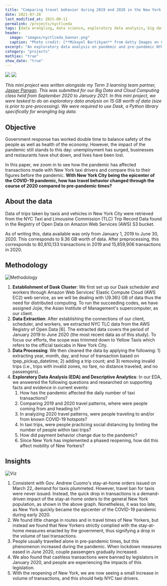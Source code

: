 ```yaml
---
title: "Comparing travel behavior during 2019 and 2020 in the New York City Taxi and Limousine Commission trip records"
date: 2021-07-28
last_modified_at: 2021-08-11
permalink: /projects/nyctlceda
tags: [data wrangling, data science, exploratory data analysis, big data]
header:
  image: "images/nyctlceda_banner.png"
  caption: "Photo credit: [**Mikayel Bartikyan** from Getty Images on Canva](https://www.shutterstock.com/image-photo/nyc-cabstaxinew-york-america-times-square-686662231)"
excerpt: "An exploratory data analysis on pandemic and pre-pandemic NYC TLC data using Dask."
category: "projects"
mathjax: "true"
show_date: "true"
---
```


[![](https://img.shields.io/badge/Jupyter-View_Notebook-F37626?logo=jupyter)](https://github.com/nkespiritu/bdcc-mp2/blob/e299508dccd35b420be67d2f4fedf38419ef2e3a/T3_LT6A_BDCC_MP2.ipynb)       [![](https://img.shields.io/badge/Github-View_HTML-181717?logo=github)](https://github.com/nkespiritu/bdcc-mp2/blob/e299508dccd35b420be67d2f4fedf38419ef2e3a/T3_LT6A_BDCC_MP2.html)

*This mini project was written alongside my Term 3 learning team partner, [Jasper Pangan](https://www.linkedin.com/in/jasperkristianpangan/). This was submitted for our Big Data and Cloud Computing class held from September 2020 to January 2021. In this mini project, we were tasked to do an exploratory data analysis on 15 GB worth of data (size is prior to pre-processing). We were required to use Dask, a Python library specifically for wrangling big data.*

## Objective

Government response has worked double time to balance safety of the people as well as health of the economy. However, the impact of the pandemic still stands to this day: unemployment has surged, businesses and restaurants have shut down, and lives have been lost.

In this paper, we zoom in to see how the pandemic has affected transactions made with New York taxi drivers and compare this to their figures before the pandemic. **With New York City being the epicenter of the COVID-19 pandemic, how has travel behavior changed through the course of 2020 compared to pre-pandemic times?**

## About the data

Data of trips taken by taxis and vehicles in New York City were retrieved from the NYC Taxi and Limousine Commission (TLC) Trip Record Data found in the Registry of Open Data on Amazon Web Services (AWS) S3 bucket.

As of writing this, data available was only from January 1, 2019 to June 30, 2020. This corresponds to  9.36  GB worth of data. After preprocessing, this corresponds to  80,810,133  transactions in 2019 and  15,859,906  transactions in 2020.

## Methodology

<img src="{{ site.url }}{{ site.baseurl }}/images/workflow.png" alt="Methodology">

1. **Establishment of Dask Cluster**: We first set up our Dask scheduler and workers through Amazon Web Services’ Elastic Compute Cloud (AWS EC2) web service, as we will be dealing with \\(9.36\\) GB of data thus the need for distributed computing. To run the succeeding codes, we have assigned Jojie, the Asian Institute of Management's supercomputer, as our client.
2. **Data Extraction**: After establishing the connections of our client, scheduler, and workers, we extracted NYC TLC data from the AWS Registry of Open Data [6]. The extracted data covers the period of January 2019 to June 2020 (the most recent data as of this study). To focus our efforts, the scope was trimmed down to Yellow Taxis which refers to the official taxicabs in New York City.
3. **Data Processing**: We then cleaned the data by applying the following: 1) extracting year, month, day, and hour of transaction based on tpep_pickup_datetime; 2) adding a trip count; and 3) removing invalid trips (i.e., trips with invalid zones, no fare, no distance traveled, and no passengers).
4. **Exploratory Data Analysis (EDA) and Descriptive Analytics**: In our EDA, we answered the following questions and researched on supporting facts and evidence in current events:
    1. How has the pandemic affected the daily number of taxi transactions?
    2. Comparing 2019 and 2020 travel patterns, where were people coming from and heading to?
    3. In analyzing 2020 travel patterns, were people traveling to and/or from known COVID-19 hotspots?
    4. In taxi trips, were people practicing social distancing by limiting the number of people within taxi trips?
    5. How did payment behavior change due to the pandemic?
    6. Since New York has implemented a phased reopening, how did this affect mobility of New Yorkers?

## Insights

<img src="{{ site.url }}{{ site.baseurl }}/images/nyctlceda_viz.png" alt="Viz">

1. Consistent with Gov. Andrew Cuomo's stay-at-home orders issued on March 22, demand for taxis plummeted. However, travel ban for taxis were never issued. Instead, the quick drop in transactions is a demand-driven impact of the stay-at-home orders to the general New York population, as shown in the above graph. Nonetheless, it was too late, as New York quickly became the epicenter of the COVID-19 pandemic during early 2020.
2. We found little change in routes and in travel times of New Yorkers, but instead we found that New Yorkers strictly complied with the stay-at-home measures enacted by the government, thus signifying a drop in the volume of taxi transactions. 
3. People usually travelled alone in pre-pandemic times, but this phenomenon increased during the pandemic. When lockdown measures eased in June 2020, couple passengers gradually increased.
4. We also found that cashless transactions were banned by legislators in January 2020, and people are experiencing the impacts of this legislation. 
5. With the reopening of New York, we are now seeing a small increase in volume of transactions, and this should help NYC taxi drivers.